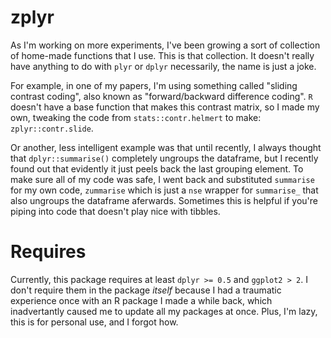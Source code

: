# zplyr

As I'm working on more experiments, I've been growing a sort of collection of home-made functions that I use.  This is that collection.  It doesn't really have anything to do with `plyr` or `dplyr` necessarily, the name is just a joke.

For example, in one of my papers, I'm using something called "sliding contrast coding", also known as "forward/backward difference coding". `R` doesn't have a base function that makes this contrast matrix, so I made my own, tweaking the code from `stats::contr.helmert` to make: `zplyr::contr.slide`.

Or another, less intelligent example was that until recently, I always thought that `dplyr::summarise()` completely ungroups the dataframe, but I recently found out that evidently it just peels back the last grouping element. 
To make sure all of my code was safe, I went back and substituted `summarise` for my own code, `zummarise` which is just a `nse` wrapper for `summarise_` that also ungroups the dataframe aferwards.  Sometimes this is helpful if you're piping into code that doesn't play nice with tibbles.

# Requires

Currently, this package requires at least `dplyr >= 0.5` and `ggplot2 > 2`. I don't require them in the package _itself_ because I had a traumatic experience once with an R package I made a while back, which inadvertantly caused me to update all my packages at once. Plus, I'm lazy, this is for personal use, and I forgot how.
